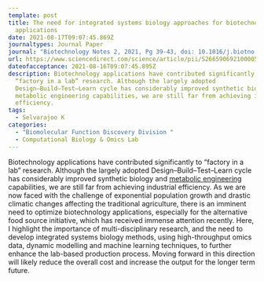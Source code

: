```yaml
---
template: post
title: The need for integrated systems biology approaches for biotechnological
  applications
date: 2021-08-17T09:07:45.869Z
journaltypes: Journal Paper
journal: "Biotechnology Notes 2, 2021, Pg 39-43, doi: 10.1016/j.biotno.2021.08.002"
url: https://www.sciencedirect.com/science/article/pii/S2665906921000052
dateofacceptance: 2021-08-16T09:07:45.895Z
description: Biotechnology applications have contributed significantly to
  “factory in a lab” research. Although the largely adopted
  Design–Build–Test–Learn cycle has considerably improved synthetic biology and
  metabolic engineering capabilities, we are still far from achieving industrial
  efficiency.
tags:
  - Selvarajoo K
categories:
  - "Biomolecular Function Discovery Division "
  - Computational Biology & Omics Lab
---
```

<!--StartFragment-->

Biotechnology applications have contributed significantly to “factory in a lab” research. Although the largely adopted Design–Build–Test–Learn cycle has considerably improved synthetic biology and [metabolic engineering](https://www.sciencedirect.com/topics/biochemistry-genetics-and-molecular-biology/metabolic-engineering "Learn more about metabolic engineering from ScienceDirect's AI-generated Topic Pages") capabilities, we are still far from achieving industrial efficiency. As we are now faced with the challenge of exponential population growth and drastic climatic changes affecting the traditional agriculture, there is an imminent need to optimize biotechnology applications, especially for the alternative food source initiative, which has received immense attention recently. Here, I highlight the importance of multi-disciplinary research, and the need to develop integrated systems biology methods, using high-throughput omics data, dynamic modelling and machine learning techniques, to further enhance the lab-based production process. Moving forward in this direction will likely reduce the overall cost and increase the output for the longer term future.

<!--EndFragment-->